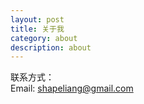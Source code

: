 ```yaml
---
layout: post
title: 关于我
category: about
description: about
---
```


联系方式：  
Email: shapeliang@gmail.com
